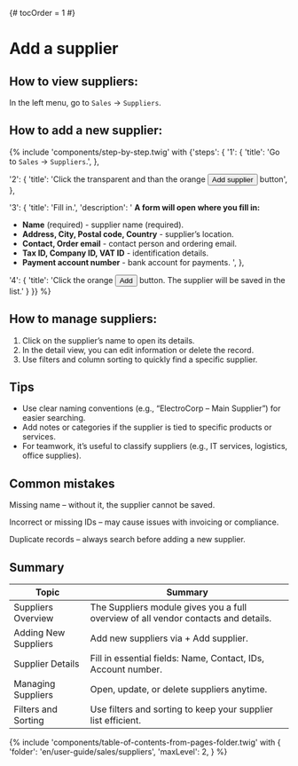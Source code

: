 {# tocOrder = 1 #}

# Add a supplier

## How to view suppliers:

In the left menu, go to `Sales` → `Suppliers`.

## How to add a new supplier:
{% include 'components/step-by-step.twig' with {'steps': {
  '1': {
    'title': 'Go to `Sales` → `Suppliers`.',
  },

  '2': {
    'title': 'Click the transparent and than the orange <button class="btn btn-add"><span class="icon"><i class="fas fa-plus"></i></span><span class="text">Add supplier</span></button> button',
  },

  '3': {
    'title': 'Fill in.',
    'description': '
**A form will open where you fill in:**
  * **Name** (required) - supplier name (required).
  * **Address, City, Postal code, Country** - supplier’s location.
  * **Contact, Order email** - contact person and ordering email.
  * **Tax ID, Company ID, VAT ID** - identification details.
  * **Payment account number** - bank account for payments.
    ',
  },

  '4': {
    'title': 'Click the orange <button class="btn btn-add"><span class="icon"><i class="fas fa-plus"></i></span><span class="text">Add</span></button> button. The supplier will be saved in the list.'
  }
}} %}


## How to manage suppliers:

1.  Click on the supplier’s name to open its details.
2.  In the detail view, you can edit information or delete the record.
3.  Use filters and column sorting to quickly find a specific supplier.


## Tips

*  Use clear naming conventions (e.g., “ElectroCorp – Main Supplier”) for easier searching.
*  Add notes or categories if the supplier is tied to specific products or services.
*  For teamwork, it’s useful to classify suppliers (e.g., IT services, logistics, office supplies).

## Common mistakes

Missing name – without it, the supplier cannot be saved.

Incorrect or missing IDs – may cause issues with invoicing or compliance.

Duplicate records – always search before adding a new supplier.

## Summary
| Topic                | Summary                                                                            |
|----------------------|------------------------------------------------------------------------------------|
| Suppliers Overview   | The Suppliers module gives you a full overview of all vendor contacts and details. |
| Adding New Suppliers | Add new suppliers via + Add supplier.                                              |
| Supplier Details     | Fill in essential fields: Name, Contact, IDs, Account number.                      |
| Managing Suppliers   | Open, update, or delete suppliers anytime.                                         |
| Filters and Sorting  | Use filters and sorting to keep your supplier list efficient.                      |


{% include 'components/table-of-contents-from-pages-folder.twig' with {
  'folder': 'en/user-guide/sales/suppliers',
  'maxLevel': 2,
} %}